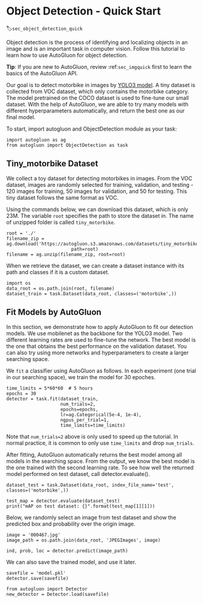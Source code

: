 # Object Detection - Quick Start
:label:`sec_object_detection_quick`

Object detection is the process of identifying and localizing objects in an image and is an important task in computer vision. Follow this tutorial to learn how to use AutoGluon for object detection.

**Tip**: If you are new to AutoGluon, review :ref:`sec_imgquick` first to learn the basics of the AutoGluon API.

Our goal is to detect motorbike in images by [YOLO3 model](https://pjreddie.com/media/files/papers/YOLOv3.pdf). A tiny dataset is collected from VOC dataset, which only contains the motorbike category. The model pretrained on the COCO dataset is used to fine-tune our small dataset. With the help of AutoGluon, we are able to try many models with different hyperparameters automatically, and return the best one as our final model. 

To start, import autogluon and ObjectDetection module as your task: 

```{.python .input}
import autogluon as ag
from autogluon import ObjectDetection as task
```

## Tiny_motorbike Dataset
We collect a toy dataset for detecting motorbikes in images. From the VOC dataset, images are randomly selected for training, validation, and testing - 120 images for training, 50 images for validation, and 50 for testing. This tiny dataset follows the same format as VOC. 

Using the commands below, we can download this dataset, which is only 23M. The variable `root` specifies the path to store the dataset in. The name of unzipped folder is called `tiny_motorbike`.

```{.python .input}
root = './'
filename_zip = ag.download('https://autogluon.s3.amazonaws.com/datasets/tiny_motorbike.zip',
                        path=root)
filename = ag.unzip(filename_zip, root=root)
```

When we retrieve the dataset, we can create a dataset instance with its path and classes if it is a custom dataset.

```{.python .input}
import os
data_root = os.path.join(root, filename)
dataset_train = task.Dataset(data_root, classes=('motorbike',))
```

## Fit Models by AutoGluon
In this section, we demonstrate how to apply AutoGluon to fit our detection models. We use mobilenet as the backbone for the YOLO3 model. Two different learning rates are used to fine-tune the network. The best model is the one that obtains the best performance on the validation dataset. You can also try using more networks and hyperparameters to create a larger searching space. 

We `fit` a classifier using AutoGluon as follows. In each experiment (one trial in our searching space), we train the model for 30 epoches. 

```{.python .input}
time_limits = 5*60*60  # 5 hours
epochs = 30
detector = task.fit(dataset_train,
                    num_trials=2,
                    epochs=epochs,
                    lr=ag.Categorical(5e-4, 1e-4),
                    ngpus_per_trial=1,
                    time_limits=time_limits)
```

Note that `num_trials=2` above is only used to speed up the tutorial. In normal
practice, it is common to only use `time_limits` and drop `num_trials`.

After fitting, AutoGluon automatically returns the best model among all models in the searching space. From the output, we know the best model is the one trained with the second learning rate. To see how well the returned model performed on test dataset, call detector.evaluate().

```{.python .input}
dataset_test = task.Dataset(data_root, index_file_name='test', classes=('motorbike',))

test_map = detector.evaluate(dataset_test)
print("mAP on test dataset: {}".format(test_map[1][1]))
```

Below, we randomly select an image from test dataset and show the predicted box and probability over the origin image.  

```{.python .input}
image = '000467.jpg'
image_path = os.path.join(data_root, 'JPEGImages', image)

ind, prob, loc = detector.predict(image_path)
```

We can also save the trained model, and use it later. 
```{.python .input}
savefile = 'model.pkl'
detector.save(savefile)

from autogluon import Detector
new_detector = Detector.load(savefile)
```

